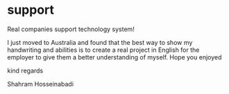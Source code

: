 # support

Real companies support technology system!

I just moved to Australia and found that the best way to show my handwriting and abilities is to create a real project in English for the employer to give them a better understanding of myself. 
Hope you enjoyed

kind regards

Shahram Hosseinabadi

